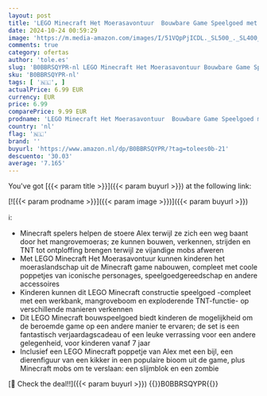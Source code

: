 ```yaml
---
layout: post
title: 'LEGO Minecraft Het Moerasavontuur  Bouwbare Game Speelgoed met Poppetjes van Alex en een Zombie  Cadeau voor Jongens en Meisjes vanaf 8 Jaar 21240'
date: 2024-10-24 00:59:29
image: 'https://m.media-amazon.com/images/I/51VQpPjICDL._SL500_._SL400_.jpg'
comments: true
category: ofertas
author: 'tole.es'
slug: 'B0BBRSQYPR-nl LEGO Minecraft Het Moerasavontuur Bouwbare Game Speelgoed...'
sku: 'B0BBRSQYPR-nl'
tags: [ '🇳🇱', ]
actualPrice: 6.99 EUR
currency: EUR
price: 6.99
comparePrice: 9.99 EUR
prodname: 'LEGO Minecraft Het Moerasavontuur  Bouwbare Game Speelgoed met Poppetjes van Alex en een Zombie  Cadeau voor Jongens en Meisjes vanaf 8 Jaar 21240'
country: 'nl'
flag: '🇳🇱'
brand: ''
buyurl: 'https://www.amazon.nl/dp/B0BBRSQYPR/?tag=tolees0b-21'
descuento: '30.03'
average: '7.165'
---
```


You've got [{{< param title >}}]({{< param buyurl >}}) at the following link:

[![{{< param prodname >}}]({{< param image >}})]({{< param buyurl >}})

ℹ️:

- Minecraft spelers helpen de stoere Alex terwijl ze zich een weg baant door het mangrovemoeras; ze kunnen bouwen, verkennen, strijden en TNT tot ontploffing brengen terwijl ze vijandige mobs afweren
- Met LEGO Minecraft Het Moerasavontuur kunnen kinderen het moeraslandschap uit de Minecraft game nabouwen, compleet met coole poppetjes van iconische personages, speelgoedgereedschap en andere accessoires
- Kinderen kunnen dit LEGO Minecraft constructie speelgoed -compleet met een werkbank, mangroveboom en exploderende TNT-functie- op verschillende manieren verkennen
- Dit LEGO Minecraft bouwspeelgoed biedt kinderen de mogelijkheid om de beroemde game op een andere manier te ervaren; de set is een fantastisch verjaardagscadeau of een leuke verrassing voor een andere gelegenheid, voor kinderen vanaf 7 jaar
- Inclusief een LEGO Minecraft poppetje van Alex met een bijl, een dierenfiguur van een kikker in een populaire bioom uit de game, plus Minecraft mobs om te verslaan: een slijmblok en een zombie

[🛒 Check the deal!!]({{< param buyurl >}})
{{<world>}}B0BBRSQYPR{{</world>}}
